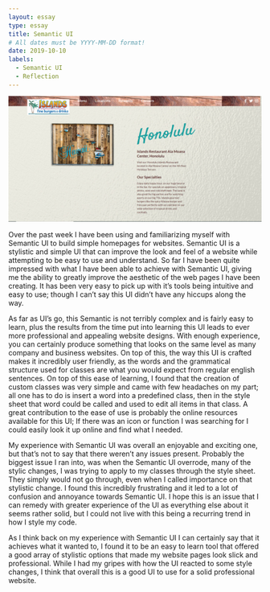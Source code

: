 ```yaml
---
layout: essay
type: essay
title: Semantic UI
# All dates must be YYYY-MM-DD format!
date: 2019-10-10
labels:
  - Semantic UI
  - Reflection
---
```

<img class="ui center spaced image" src="../images/recreation.png">

Over the past week I have been using and familiarizing myself with Semantic UI to build simple homepages for websites.  Semantic UI is a stylistic and simple UI that can improve the look and feel of a website while attempting to be easy to use and understand.  So far I have been quite impressed with what I have been able to achieve with Semantic UI, giving me the ability to greatly improve the aesthetic of the web pages I have been creating.  It has been very easy to pick up with it’s tools being intuitive and easy to use; though I can’t say this UI didn’t have any hiccups along the way.

As far as UI’s go, this Semantic is not terribly complex and is fairly easy to learn, plus the results from the time put into learning this UI leads to ever more professional and appealing website designs. With enough experience, you can certainly produce something that looks on the same level as many company and business websites.  On top of this, the way this UI is crafted makes it incredibly user friendly, as the words and the grammatical structure used for classes are what you would expect from regular english sentences.  On top of this ease of learning, I found that the creation of custom classes was very simple and came with few headaches on my part; all one has to do is insert a word into a predefined class, then in the style sheet that word could be called and used to edit all items in that class.  A great contribution to the ease of use is probably the online resources available for this UI; If there was an icon or function I was searching for I could easily look it up online and find what I needed. 

My experience with Semantic UI was overall an enjoyable and exciting one, but that’s not to say that there weren’t any issues present.  Probably the biggest issue I ran into, was when the Semantic UI overrode, many of the stylic changes, I was trying to apply to my classes through the style sheet.  They simply would not go through, even when I called importance on that stylistic change. I found this incredibly frustrating and it led to a lot of confusion and annoyance towards Semantic UI.  I hope this is an issue that I can remedy with greater experience of the UI as everything else about it seems rather solid, but I could not live with this being a recurring trend in how I style my code. 

As I think back on my experience with Semantic UI I can certainly say that it achieves what it wanted to, I found it to be an easy to learn tool that offered a good array of stylistic options that made my website pages look slick and professional.  While I had my gripes with how the UI reacted to some style changes, I think that overall this is a good UI to use for a solid professional website.
